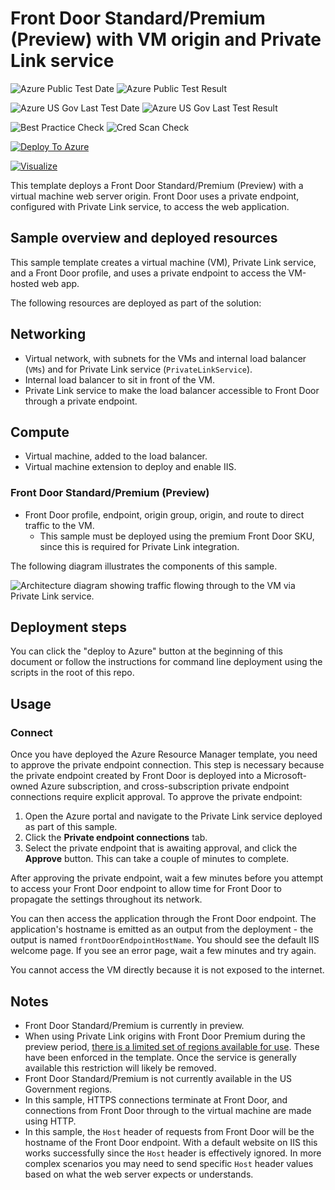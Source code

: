 # Front Door Standard/Premium (Preview) with VM origin and Private Link service

![Azure Public Test Date](https://azurequickstartsservice.blob.core.windows.net/badges/201-front-door-premium-vm-private-link/PublicLastTestDate.svg)
![Azure Public Test Result](https://azurequickstartsservice.blob.core.windows.net/badges/201-front-door-premium-vm-private-link/PublicDeployment.svg)

![Azure US Gov Last Test Date](https://azurequickstartsservice.blob.core.windows.net/badges/201-front-door-premium-vm-private-link/FairfaxLastTestDate.svg)
![Azure US Gov Last Test Result](https://azurequickstartsservice.blob.core.windows.net/badges/201-front-door-premium-vm-private-link/FairfaxDeployment.svg)

![Best Practice Check](https://azurequickstartsservice.blob.core.windows.net/badges/201-front-door-premium-vm-private-link/BestPracticeResult.svg)
![Cred Scan Check](https://azurequickstartsservice.blob.core.windows.net/badges/201-front-door-premium-vm-private-link/CredScanResult.svg)

[![Deploy To Azure](https://raw.githubusercontent.com/fathym-it/azure-quickstart-templates/master/1-CONTRIBUTION-GUIDE/images/deploytoazure.svg?sanitize=true)](https://portal.azure.com/#create/Microsoft.Template/uri/https%3A%2F%2Fraw.githubusercontent.com%2Ffathym-it%2Fazure-quickstart-templates%2Fmaster%2F201-front-door-premium-vm-private-link%2Fazuredeploy.json)

[![Visualize](https://raw.githubusercontent.com/fathym-it/azure-quickstart-templates/master/1-CONTRIBUTION-GUIDE/images/visualizebutton.svg?sanitize=true)](http://armviz.io/#/?load=https%3A%2F%2Fraw.githubusercontent.com%2Ffathym-it%2Fazure-quickstart-templates%2Fmaster%2F201-front-door-premium-vm-private-link%2Fazuredeploy.json)    

This template deploys a Front Door Standard/Premium (Preview) with a virtual machine web server origin. Front Door uses a private endpoint, configured with Private Link service, to access the web application.

## Sample overview and deployed resources

This sample template creates a virtual machine (VM), Private Link service, and a Front Door profile, and uses a private endpoint to access the VM-hosted web app.

The following resources are deployed as part of the solution:

## Networking
- Virtual network, with subnets for the VMs and internal load balancer (`VMs`) and for Private Link service (`PrivateLinkService`).
- Internal load balancer to sit in front of the VM.
- Private Link service to make the load balancer accessible to Front Door through a private endpoint.

## Compute
- Virtual machine, added to the load balancer.
- Virtual machine extension to deploy and enable IIS.

### Front Door Standard/Premium (Preview)
- Front Door profile, endpoint, origin group, origin, and route to direct traffic to the VM.
  - This sample must be deployed using the premium Front Door SKU, since this is required for Private Link integration.

The following diagram illustrates the components of this sample.

![Architecture diagram showing traffic flowing through to the VM via Private Link service.](images/diagram.png)

## Deployment steps

You can click the "deploy to Azure" button at the beginning of this document or follow the instructions for command line deployment using the scripts in the root of this repo.

## Usage

### Connect

Once you have deployed the Azure Resource Manager template, you need to approve the private endpoint connection. This step is necessary because the private endpoint created by Front Door is deployed into a Microsoft-owned Azure subscription, and cross-subscription private endpoint connections require explicit approval. To approve the private endpoint:
1. Open the Azure portal and navigate to the Private Link service deployed as part of this sample.
2. Click the **Private endpoint connections** tab.
3. Select the private endpoint that is awaiting approval, and click the **Approve** button. This can take a couple of minutes to complete.

After approving the private endpoint, wait a few minutes before you attempt to access your Front Door endpoint to allow time for Front Door to propagate the settings throughout its network.

You can then access the application through the Front Door endpoint. The application's hostname is emitted as an output from the deployment - the output is named `frontDoorEndpointHostName`. You should see the default IIS welcome page. If you see an error page, wait a few minutes and try again.

You cannot access the VM directly because it is not exposed to the internet.

## Notes

- Front Door Standard/Premium is currently in preview.
- When using Private Link origins with Front Door Premium during the preview period, [there is a limited set of regions available for use](https://docs.microsoft.com/azure/frontdoor/standard-premium/concept-private-link#limitations). These have been enforced in the template. Once the service is generally available this restriction will likely be removed.
- Front Door Standard/Premium is not currently available in the US Government regions.
- In this sample, HTTPS connections terminate at Front Door, and connections from Front Door through to the virtual machine are made using HTTP.
- In this sample, the `Host` header of requests from Front Door will be the hostname of the Front Door endpoint. With a default website on IIS this works successfully since the `Host` header is effectively ignored. In more complex scenarios you may need to send specific `Host` header values based on what the web server expects or understands.
